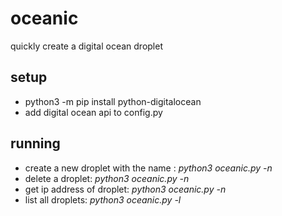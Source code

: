 # oceanic
quickly create a digital ocean droplet

## setup 
- python3 -m pip install python-digitalocean
- add digital ocean api to config.py

## running 
- create a new droplet with the name <name>: *python3 oceanic.py -n <name>*
- delete a droplet: *python3 oceanic.py -n <name>*
- get ip address of droplet: *python3 oceanic.py -n <name>*
- list all droplets: *python3 oceanic.py -l*

